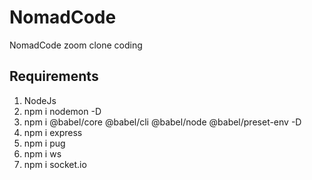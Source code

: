# NomadCode
NomadCode zoom clone coding

## Requirements
1. NodeJs
2. npm i nodemon -D
3. npm i @babel/core @babel/cli @babel/node @babel/preset-env -D
4. npm i express
5. npm i pug
6. npm i ws
7. npm i socket.io
